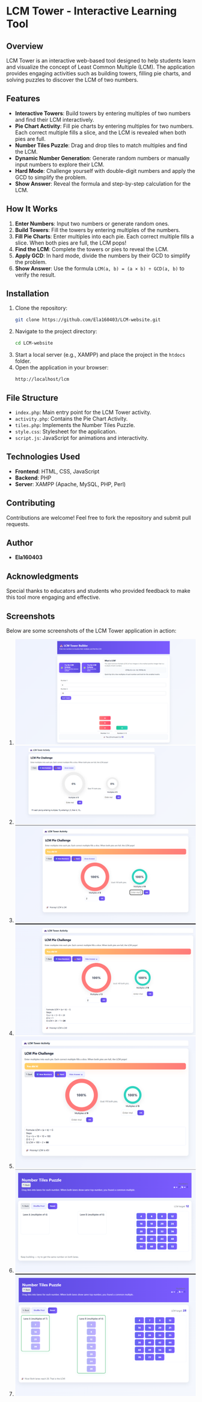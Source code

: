 # LCM Tower - Interactive Learning Tool

## Overview
LCM Tower is an interactive web-based tool designed to help students learn and visualize the concept of Least Common Multiple (LCM). The application provides engaging activities such as building towers, filling pie charts, and solving puzzles to discover the LCM of two numbers.

## Features
- **Interactive Towers**: Build towers by entering multiples of two numbers and find their LCM interactively.
- **Pie Chart Activity**: Fill pie charts by entering multiples for two numbers. Each correct multiple fills a slice, and the LCM is revealed when both pies are full.
- **Number Tiles Puzzle**: Drag and drop tiles to match multiples and find the LCM.
- **Dynamic Number Generation**: Generate random numbers or manually input numbers to explore their LCM.
- **Hard Mode**: Challenge yourself with double-digit numbers and apply the GCD to simplify the problem.
- **Show Answer**: Reveal the formula and step-by-step calculation for the LCM.

## How It Works
1. **Enter Numbers**: Input two numbers or generate random ones.
2. **Build Towers**: Fill the towers by entering multiples of the numbers.
3. **Fill Pie Charts**: Enter multiples into each pie. Each correct multiple fills a slice. When both pies are full, the LCM pops!
4. **Find the LCM**: Complete the towers or pies to reveal the LCM.
5. **Apply GCD**: In hard mode, divide the numbers by their GCD to simplify the problem.
6. **Show Answer**: Use the formula `LCM(a, b) = (a × b) ÷ GCD(a, b)` to verify the result.

## Installation
1. Clone the repository:
   ```bash
   git clone https://github.com/Ela160403/LCM-website.git
   ```
2. Navigate to the project directory:
   ```bash
   cd LCM-website
   ```
3. Start a local server (e.g., XAMPP) and place the project in the `htdocs` folder.
4. Open the application in your browser:
   ```
   http://localhost/lcm
   ```

## File Structure
- `index.php`: Main entry point for the LCM Tower activity.
- `activity.php`: Contains the Pie Chart Activity.
- `tiles.php`: Implements the Number Tiles Puzzle.
- `style.css`: Stylesheet for the application.
- `script.js`: JavaScript for animations and interactivity.

## Technologies Used
- **Frontend**: HTML, CSS, JavaScript
- **Backend**: PHP
- **Server**: XAMPP (Apache, MySQL, PHP, Perl)

## Contributing
Contributions are welcome! Feel free to fork the repository and submit pull requests.

## Author
- **Ela160403**

## Acknowledgments
Special thanks to educators and students who provided feedback to make this tool more engaging and effective.

## Screenshots

Below are some screenshots of the LCM Tower application in action:

1. ![Screenshot 1](ss/1.png)
2. ![Screenshot 2](ss/2.png)
3. ![Screenshot 3](ss/3.png)
4. ![Screenshot 4](ss/4.png)
5. ![Screenshot 5](ss/5.png)
6. ![Screenshot 6](ss/6.png)
7. ![Screenshot 7](ss/7.png)